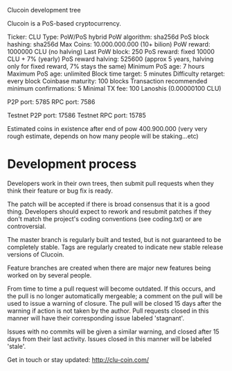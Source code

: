 
Clucoin development tree

Clucoin is a PoS-based cryptocurrency.

Ticker: CLU
Type: PoW/PoS hybrid
PoW algorithm: sha256d
PoS block hashing: sha256d
Max Coins: 10.000.000.000 (10+ bilion)
PoW reward: 1000000 CLU (no halving)
Last PoW block: 250
PoS reward: fixed 10000 CLU + 7% (yearly)
PoS reward halving: 525600 (approx 5 years, halving only for fixed reward, 7% stays the same)
Minimum PoS age: 7 hours
Maximum PoS age: unlimited
Block time target: 5 minutes
Difficulty retarget: every block
Coinbase maturity: 100 blocks
Transaction recommended minimum confirmations: 5
Minimal TX fee: 100 Lanoshis (0.00000100 CLU)

P2P port: 5785
RPC port: 7586

Testnet P2P port: 17586
Testnet RPC port: 15785

Estimated coins in existence after end of pow 400.900.000 (very very rough estimate, depends on how many people will be staking...etc)

Development process
===========================

Developers work in their own trees, then submit pull requests when
they think their feature or bug fix is ready.

The patch will be accepted if there is broad consensus that it is a
good thing.  Developers should expect to rework and resubmit patches
if they don't match the project's coding conventions (see coding.txt)
or are controversial.

The master branch is regularly built and tested, but is not guaranteed
to be completely stable. Tags are regularly created to indicate new
stable release versions of Clucoin.

Feature branches are created when there are major new features being
worked on by several people.

From time to time a pull request will become outdated. If this occurs, and
the pull is no longer automatically mergeable; a comment on the pull will
be used to issue a warning of closure. The pull will be closed 15 days
after the warning if action is not taken by the author. Pull requests closed
in this manner will have their corresponding issue labeled 'stagnant'.

Issues with no commits will be given a similar warning, and closed after
15 days from their last activity. Issues closed in this manner will be
labeled 'stale'.

Get in touch or stay updated:
http://сlu-coin.com/


